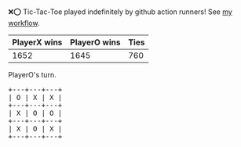 :x::o: Tic-Tac-Toe played indefinitely by github action runners! See [my workflow](.github/workflows/play.yaml).

|PlayerX wins|PlayerO wins|Ties|
|-|-|-|
|1652|1645|760|

PlayerO's turn.

<pre>
+---+---+---+
| O | X | X |
+---+---+---+
| X | O | O |
+---+---+---+
| X | O | X |
+---+---+---+
</pre>